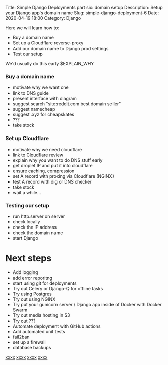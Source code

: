 Title: Simple Django Deployments part six: domain setup
Description: Setup your Django app's domain name
Slug: simple-django-deployment-6
Date: 2020-04-19 18:00
Category: Django

Here we will learn how to:

- Buy a domain name
- Set up a Cloudflare reverse-proxy
- Add our domain name to Django prod settings
- Test our setup

We'd usually do this early \$EXPLAIN_WHY

### Buy a domain name

- motivate why we want one
- link to DNS guide
- present interface with diagram
- suggest search "site:reddit.com best domain seller"
- suggest namecheap
- suggest .xyz for cheapskates
- ???
- take stock

### Set up Cloudflare

- motivate why we need cloudflare
- link to Cloudflare review
- explain why you want to do DNS stuff early
- get droplet IP and put it into cloudflare
- ensure caching, compression
- set A record with proxing via Cloudflare (NGINX)
- test A record with dig or DNS checker
- take stock
- wait a while...

### Testing our setup

- run http.server on server
- check locally
- check the IP address
- check the domain name
- start Django

# Next steps

- Add logging
- add error reporitng
- start using git for deployments
- Try out Celery or Django-Q for offline tasks
- Try using Postgres
- Try out using NGINX
- Try put your gunicorn server / Django app inside of Docker with Docker Swarm
- Try out media hosting in S3
- Try out ???
- Automate deployment with GitHub actions
- Add automated unit tests
- fail2ban
- set up a firewall
- database backups

[xxxx]({filename}/file-logging-django.md)
[xxxx]({filename}/intro-config-management.md)
[xxxx]({filename}/simple-offline-tasks-django-q.md)
[xxxx]({filename}/sentry-for-django-error-monitoring.md)
